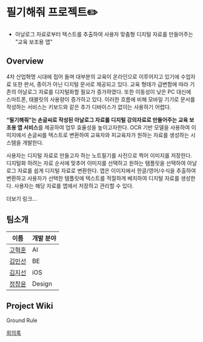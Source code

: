 # 필기해줘 프로젝트✏️

* 아날로그 자료로부터 텍스트를 추출하여 사용자 맞춤형 디지털 자료를 만들어주는  "교육 보조용 앱"



## Overview

4차 산업혁명 시대에 접어 들며 대부분의 교육이 온라인으로 이루어지고 있기에 수업자료 또한 판서, 종이가 아닌 디지털 문서로 제공되고 있다. 교육 형태가 급변함에 따라 기존의 아날로그 자료를 디지털화할 필요가 증가하였다. 또한 이동성이 낮은 PC 대신에 스마트폰, 태블릿의 사용량이 증가하고 있다. 이러한 흐름에 비해 모바일 기기로 문서를 작성하는 서비스는 키보드와 같은 추가 디바이스가 없이는 사용하기 어렵다.

**“필기해줘”는 손글씨로 작성된 아날로그 자료를 디지털 강의자료로 만들어주는 교육 보조용 앱 서비스**를 제공하여 업무 효율성을 높이고자한다. OCR 기반 모델을 사용하여 이미지에서 손글씨를 텍스트로 변환하여 교육자와 피교육자가 원하는 자료를 생성하는 시스템을 개발한다.

사용자는 디지털 자료로 만들고자 하는 노트필기를 사진으로 찍어 이미지를 저장한다. 디지털화 하려는 자료 순서에 맞추어 이미지를 선택하고 원하는 템플릿을 선택하여 아날로그 자료를 쉽게 디지털 자료로 변환한다. 앱은 이미지에서 한글/영어/수식을 추출하여 변환하고 사용자가 선택한 템플릿에 텍스트를 적절하게 배치하여 디지털 자료를 생성한다. 사용자는 해당 자료를 앱에서 저장하고 관리할 수 있다.

더보기 링크...



## 팀소개

| 이름                                  | 개발 분야 |
| --| -- |
| [고혁훈](https://github.com/hhzzang)  | AI        |
| [김민선](https://github.com/apphia39) | BE        |
| [김지선](https://github.com/zzisun)   | iOS       |
| [정창윤](https://github.com/jcy9503)  | Design    |



## Project Wiki

Ground Rule

[회의록](https://dour-dianella-55a.notion.site/a0722116b6bc4a73a4c9819ddf651ff0)
